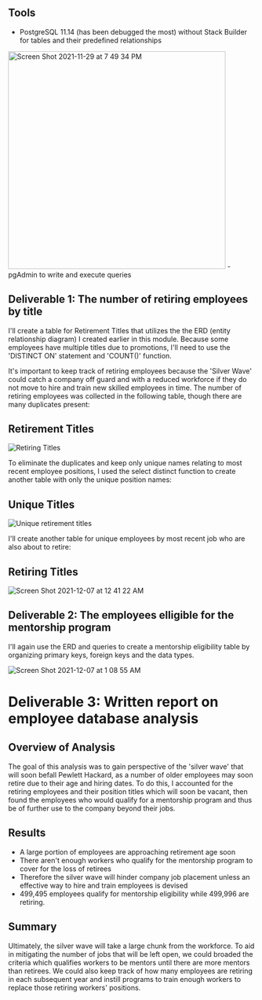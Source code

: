 ## Tools
- PostgreSQL 11.14 (has been debugged the most) without Stack Builder for tables and their predefined relationships
<img width="443" alt="Screen Shot 2021-11-29 at 7 49 34 PM" src="https://user-images.githubusercontent.com/89936913/143982575-252f5e9e-5296-4f2e-a402-95a00f32875a.png">
- pgAdmin to write and execute queries

## Deliverable 1: The number of retiring employees by title
I'll create a table for Retirement Titles that utilizes the the ERD (entity relationship diagram) I created earlier in this module. Because some employees have multiple titles due to promotions, I'll need to use the 'DISTINCT ON' statement and 'COUNT()' function. 

It's important to keep track of retiring employees because the 'Silver Wave' could catch a company off guard and with a reduced workforce if they do not move to hire and train new skilled employees in time. 
The number of retiring employees was collected in the following table, though there are many duplicates present: 

## Retirement Titles

![Retiring Titles](https://user-images.githubusercontent.com/89936913/144991735-1f4569e7-96eb-4012-a10f-10fde29bd16c.png)

To eliminate the duplicates and keep only unique names relating to most recent employee positions, I used the select distinct function to create another table with only the unique position names: 

## Unique Titles

![Unique retirement titles](https://user-images.githubusercontent.com/89936913/144992406-fc2aefee-3f03-493c-a991-51ab33ebfa87.png)

I'll create another table for unique employees by most recent job who are also about to retire: 

## Retiring Titles

![Screen Shot 2021-12-07 at 12 41 22 AM](https://user-images.githubusercontent.com/89936913/144995765-fe57388b-75a7-4372-86d7-85b23873f1ed.png)



## Deliverable 2: The employees elligible for the mentorship program
I'll again use the ERD and queries to create a mentorship eligibility table by organizing primary keys, foreign keys and the data types. 

![Screen Shot 2021-12-07 at 1 08 55 AM](https://user-images.githubusercontent.com/89936913/144999880-3984e132-8b69-479f-b73a-91e7eb207d1d.png)


# Deliverable 3: Written report on employee database analysis

## Overview of Analysis
The goal of this analysis was to gain perspective of the 'silver wave' that will soon befall Pewlett Hackard, as a number of older employees may soon retire due to their age and hiring dates. To do this, I accounted for the retiring employees and their position titles which will soon be vacant, then found the employees who would qualify for a mentorship program and thus be of further use to the company beyond their jobs. 

## Results
- A large portion of employees are approaching retirement age soon
- There aren't enough workers who qualify for the mentorship program to cover for the loss of retirees 
- Therefore the silver wave will hinder company job placement unless an effective way to hire and train employees is devised
- 499,495 employees qualify for mentorship eligibility while 499,996 are retiring. 

## Summary
Ultimately, the silver wave will take a large chunk from the workforce. 
To aid in mitigating the number of jobs that will be left open, we could broaded the criteria which qualifies workers to be mentors until there are more mentors than retirees. We could also keep track of how many employees are retiring in each subsequent year and instill programs to train enough workers to replace those retiring workers' positions. 
